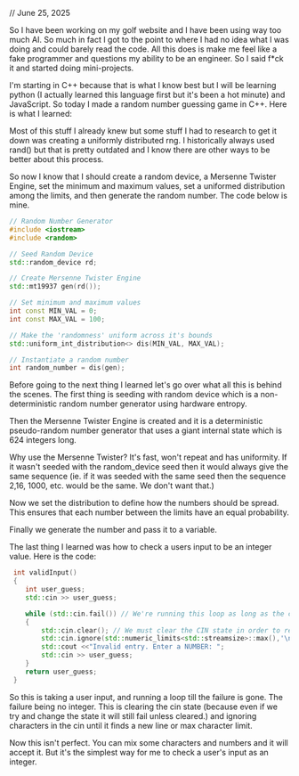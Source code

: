 // June 25, 2025

So I have been working on my golf website and I have been using way too much AI. So much in fact I got to the point to where I had no idea what I was doing and could barely read the code. All this does is make me feel like a fake programmer and questions my ability to be an engineer. So I said f\*ck it and started doing mini-projects.

I'm starting in C++ because that is what I know best but I will be learning python (I actually learned this language first but it's been a hot minute) and JavaScript. So today I made a random number guessing game in C++. Here is what I learned:

Most of this stuff I already knew but some stuff I had to research to get it down was creating a uniformly distributed rng. I historically always used rand() but that is pretty outdated and I know there are other ways to be better about this process.

So now I know that I should create a random device, a Mersenne Twister Engine, set the minimum and maximum values, set a uniformed distribution among the limits, and then generate the random number. The code below is mine.

```C++
// Random Number Generator
#include <iostream>
#include <random>

// Seed Random Device
std::random_device rd;

// Create Mersenne Twister Engine
std::mt19937 gen(rd());

// Set minimum and maximum values
int const MIN_VAL = 0;
int const MAX_VAL = 100;

// Make the 'randomness' uniform across it's bounds
std::uniform_int_distribution<> dis(MIN_VAL, MAX_VAL);

// Instantiate a random number
int random_number = dis(gen);
```

Before going to the next thing I learned let's go over what all this is behind the scenes. The first thing is seeding with random device which is a non-deterministic random number generator using hardware entropy.

Then the Mersenne Twister Engine is created and it is a deterministic pseudo-random number generator that uses a giant internal state which is 624 integers long.

Why use the Mersenne Twister? It's fast, won't repeat and has uniformity. If it wasn't seeded with the random_device seed then it would always give the same sequence (ie. if it was seeded with the same seed then the sequence 2,16, 1000, etc. would be the same. We don't want that.)

Now we set the distribution to define how the numbers should be spread. This ensures that each number between the limits have an equal probability.

Finally we generate the number and pass it to a variable.

The last thing I learned was how to check a users input to be an integer value. Here is the code:

```C++
 int validInput()
 {
    int user_guess;
    std::cin >> user_guess;

    while (std::cin.fail()) // We're running this loop as long as the cin state fails
    {
        std::cin.clear(); // We must clear the CIN state in order to re-enter input
        std::cin.ignore(std::numeric_limits<std::streamsize>::max(),'\n'); // This ignores characters in the input buffer until it finds a new line or max characters
        std::cout <<"Invalid entry. Enter a NUMBER: ";
        std::cin >> user_guess;
    }
    return user_guess;
 }
```

So this is taking a user input, and running a loop till the failure is gone. The failure being no integer. This is clearing the cin state (because even if we try and change the state it will still fail unless cleared.) and ignoring characters in the cin until it finds a new line or max character limit.

Now this isn't perfect. You can mix some characters and numbers and it will accept it. But it's the simplest way for me to check a user's input as an integer.

